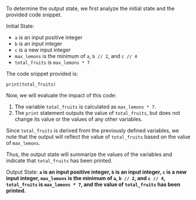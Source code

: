 To determine the output state, we first analyze the initial state and the provided code snippet.

Initial State: 
- `a` is an input positive integer
- `b` is an input integer
- `c` is a new input integer
- `max_lemons` is the minimum of `a`, `b // 2`, and `c // 4`
- `total_fruits` is `max_lemons * 7`

The code snippet provided is:
```
print(total_fruits)
```

Now, we will evaluate the impact of this code:

1. The variable `total_fruits` is calculated as `max_lemons * 7`.
2. The `print` statement outputs the value of `total_fruits`, but does not change its value or the values of any other variables.

Since `total_fruits` is derived from the previously defined variables, we note that the output will reflect the value of `total_fruits` based on the value of `max_lemons`.

Thus, the output state will summarize the values of the variables and indicate that `total_fruits` has been printed.

Output State: **`a` is an input positive integer, `b` is an input integer, `c` is a new input integer, `max_lemons` is the minimum of `a`, `b // 2`, and `c // 4`, `total_fruits` is `max_lemons * 7`, and the value of `total_fruits` has been printed.**
